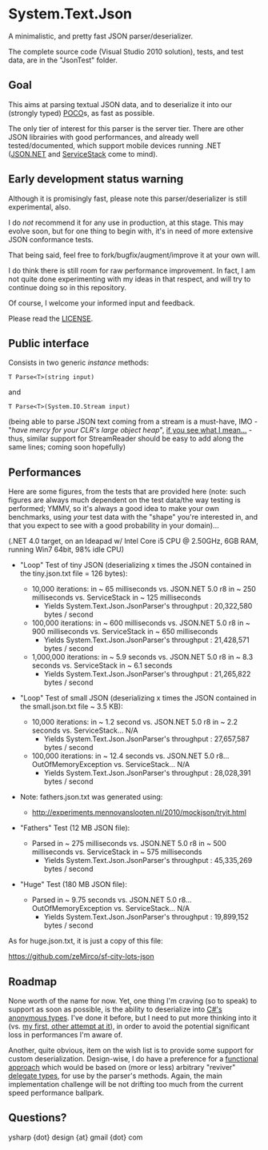 System.Text.Json
================

A minimalistic, and pretty fast JSON parser/deserializer.

The complete source code (Visual Studio 2010 solution), tests, and test data, are in the "JsonTest" folder.

Goal
----

This aims at parsing textual JSON data, and to deserialize it into our (strongly typed) [POCO](http://en.wikipedia.org/wiki/Plain_Old_CLR_Object)s, as fast as possible.

The only tier of interest for this parser is the server tier. There are other JSON librairies with good performances, and already well tested/documented, which support mobile devices running .NET ([JSON.NET](http://james.newtonking.com/json) and [ServiceStack](https://servicestack.net/) come to mind).

Early development status warning
--------------------------------

Although it is promisingly fast, please note this parser/deserializer is still experimental, also.

I do *not* recommend it for any use in production, at this stage. This may evolve soon, but for one thing to begin with, it's in need of more extensive JSON conformance tests.

That being said, feel free to fork/bugfix/augment/improve it at your own will.

I do think there is still room for raw performance improvement. In fact, I am not quite done experimenting with my ideas in that respect, and will try to continue doing so in this repository.

Of course, I welcome your informed input and feedback.

Please read the [LICENSE](https://github.com/ysharplanguage/FastJsonParser/blob/master/LICENSE.md).

Public interface
----------------

Consists in two generic *instance* methods:

    T Parse<T>(string input)

and

    T Parse<T>(System.IO.Stream input)
    
(being able to parse JSON text coming from a stream is a must-have, IMO - "*have mercy for your CLR's large object heap*", [if you see what I mean...](http://msdn.microsoft.com/en-us/magazine/cc534993.aspx) - thus, similar support for StreamReader should be easy to add along the same lines; coming soon hopefully)

Performances
------------

Here are some figures, from the tests that are provided here (note: such figures are always much dependent on the test data/the way testing is performed; YMMV, so it's always a good idea to make your own benchmarks, using *your* test data with the "shape" you're interested in, and that you expect to see with a good probability in your domain)...

(.NET 4.0 target, on an Ideapad w/ Intel Core i5 CPU @ 2.50GHz, 6GB RAM, running Win7 64bit, 98% idle CPU)

* "Loop" Test of tiny JSON (deserializing x times the JSON contained in the tiny.json.txt file = 126 bytes):
    * 10,000 iterations: in ~ 65 milliseconds vs. JSON.NET 5.0 r8 in ~ 250 milliseconds vs. ServiceStack in ~ 125 milliseconds
        * Yields System.Text.Json.JsonParser's throughput : 20,322,580 bytes / second
    * 100,000 iterations: in ~ 600 milliseconds vs. JSON.NET 5.0 r8 in ~ 900 milliseconds vs. ServiceStack in ~ 650 milliseconds
        * Yields System.Text.Json.JsonParser's throughput : 21,428,571 bytes / second
    * 1,000,000 iterations: in ~ 5.9 seconds vs. JSON.NET 5.0 r8 in ~ 8.3 seconds vs. ServiceStack in ~ 6.1 seconds
        * Yields System.Text.Json.JsonParser's throughput : 21,265,822 bytes / second

* "Loop" Test of small JSON (deserializing x times the JSON contained in the small.json.txt file ~ 3.5 KB):
    * 10,000 iterations: in ~ 1.2 second vs. JSON.NET 5.0 r8 in ~ 2.2 seconds vs. ServiceStack... N/A
        * Yields System.Text.Json.JsonParser's throughput : 27,657,587 bytes / second
    * 100,000 iterations: in ~ 12.4 seconds vs. JSON.NET 5.0 r8... OutOfMemoryException vs. ServiceStack... N/A
        * Yields System.Text.Json.JsonParser's throughput : 28,028,391 bytes / second

* Note: fathers.json.txt was generated using:
    * http://experiments.mennovanslooten.nl/2010/mockjson/tryit.html

* "Fathers" Test (12 MB JSON file):
    * Parsed in ~ 275 milliseconds vs. JSON.NET 5.0 r8 in ~ 500 milliseconds vs. ServiceStack in ~ 575 milliseconds
        * Yields System.Text.Json.JsonParser's throughput : 45,335,269 bytes / second

* "Huge" Test (180 MB JSON file):
    * Parsed in ~ 9.75 seconds vs. JSON.NET 5.0 r8... OutOfMemoryException vs. ServiceStack... N/A
        * Yields System.Text.Json.JsonParser's throughput : 19,899,152 bytes / second

As for huge.json.txt, it is just a copy of this file:

https://github.com/zeMirco/sf-city-lots-json

Roadmap
-------

None worth of the name for now. Yet, one thing I'm craving (so to speak) to support as soon as possible, is the ability to deserialize into [C#'s anonymous types](http://en.wikipedia.org/wiki/Anonymous_type). I've done it before, but I need to put more thinking into it (vs. [my first, other attempt at it](https://code.google.com/p/ysharp/source/browse/trunk/TestJSONParser/%28System.Text.Json%29Parser.cs)), in order to avoid the potential significant loss in performances I'm aware of.

Another, quite obvious, item on the wish list is to provide some support for custom deserialization. Design-wise, I do have a preference for a [functional approach](http://en.wikipedia.org/wiki/First-class_function#Language_support) which would be based on (more or less) arbitrary "reviver" [delegate types](http://en.wikipedia.org/wiki/Delegate_%28CLI%29#Technical_Implementation_Details), for use by the parser's methods. Again, the main implementation challenge will be not drifting too much from the current speed performance ballpark.

Questions?
----------

ysharp {dot} design {at} gmail {dot} com
